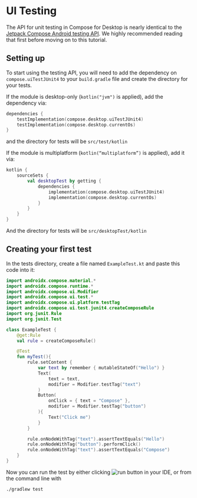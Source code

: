 ﻿# UI Testing
The API for unit testing in Compose for Desktop is nearly identical to the [Jetpack Compose Android testing API](https://developer.android.com/jetpack/compose/testing). We highly recommended reading that first before moving on to this tutorial.

## Setting up
To start using the testing API, you will need to add the dependency on `compose.uiTestJUnit4` to your `build.gradle` file and create the directory for your tests. 

If the module is desktop-only (`kotlin("jvm")` is applied), add the dependency via:
``` kotlin
dependencies {
    testImplementation(compose.desktop.uiTestJUnit4)
    testImplementation(compose.desktop.currentOs)
}
```

and the directory for tests will be `src/test/kotlin`

If the module is multiplatform (`kotlin(“multiplatform”)` is applied), add it via:

``` kotlin
kotlin {
    sourceSets {
        val desktopTest by getting {
            dependencies {
                implementation(compose.desktop.uiTestJUnit4)
                implementation(compose.desktop.currentOs)
            }
        }
    }
}
```

And the directory for tests will be `src/desktopTest/kotlin`

## Creating your first test
In the tests directory, create a file named `ExampleTest.kt` and paste this code into it:

```kotlin
import androidx.compose.material.*
import androidx.compose.runtime.*
import androidx.compose.ui.Modifier
import androidx.compose.ui.test.*
import androidx.compose.ui.platform.testTag
import androidx.compose.ui.test.junit4.createComposeRule
import org.junit.Rule
import org.junit.Test

class ExampleTest {
    @get:Rule
    val rule = createComposeRule()

    @Test
    fun myTest(){
        rule.setContent {
            var text by remember { mutableStateOf("Hello") }
            Text(
                text = text,
                modifier = Modifier.testTag("text")
            )
            Button(
                onClick = { text = "Compose" },
                modifier = Modifier.testTag("button")
            ){
                Text("Click me")
            }
        }

        rule.onNodeWithTag("text").assertTextEquals("Hello")
        rule.onNodeWithTag("button").performClick()
        rule.onNodeWithTag("text").assertTextEquals("Compose")
    }
}
```

Now you can run the test by either clicking ![run](https://github.com/JetBrains/compose-multiplatform/assets/5963351/2eac4041-757e-48b0-9dc2-baef82f21a7b) button in your IDE, or from the command line with
```
./gradlew test
```

